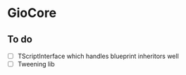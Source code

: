# GioCore

## To do
- [ ] TScriptInterface which handles blueprint inheritors well
- [ ] Tweening lib 
